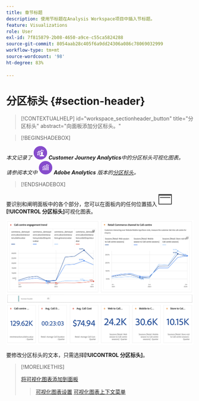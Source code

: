 ```yaml
---
title: 章节标题
description: 使用节标题在Analysis Workspace项目中插入节标题。
feature: Visualizations
role: User
exl-id: 7f815879-2b08-4650-a9ce-c55ca5824288
source-git-commit: 8054aab28c405f6a9dd24306a086c78069032999
workflow-type: tm+mt
source-wordcount: '98'
ht-degree: 83%

---
```


# 分区标头 {#section-header}

<!-- markdownlint-disable MD034 -->

>[!CONTEXTUALHELP]
>id="workspace_sectionheader_button"
>title="分区标头"
>abstract="向面板添加分区标头。"

<!-- markdownlint-enable MD034 -->


>[!BEGINSHADEBOX]


_本文记录了_ ![CustomerJourneyAnalytics](/help/assets/icons/CustomerJourneyAnalytics.svg) _**Customer Journey Analytics**&#x200B;中的分区标头可视化图表。_<br/>_请参阅本文中_ ![AdobeAnalytics](/help/assets/icons/AdobeAnalytics.svg) _**Adobe Analytics** 版本的[分区标头](https://experienceleague.adobe.com/zh-hans/docs/analytics/analyze/analysis-workspace/visualizations/section-header)。_

>[!ENDSHADEBOX]

要识别和阐明面板中的各个部分，您可以在面板内的任何位置插入 ![PageRule](/help/assets/icons/PageRule.svg) **[!UICONTROL 分区标头]**&#x200B;可视化图表。

![分区标头](/help/analysis-workspace/visualizations/assets/section-header.png)

要修改分区标头的文本，只需选择&#x200B;**[!UICONTROL 分区标头]**。


>[!MORELIKETHIS]
>
>[将可视化图表添加到面板](/help/analysis-workspace/visualizations/freeform-analysis-visualizations.md#add-visualizations-to-a-panel)
>>[可视化图表设置](/help/analysis-workspace/visualizations/freeform-analysis-visualizations.md#settings)
>>[可视化图表上下文菜单](/help/analysis-workspace/visualizations/freeform-analysis-visualizations.md#context-menu)
>
